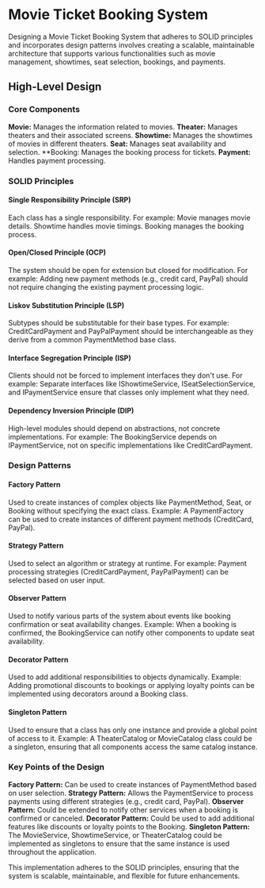 ﻿# Movie Ticket Booking System

Designing a Movie Ticket Booking System that adheres to SOLID principles and incorporates design patterns involves creating a scalable, maintainable architecture that supports various functionalities such as movie management, showtimes, seat selection, bookings, and payments.

## High-Level Design

### Core Components

**Movie:** Manages the information related to movies.
**Theater:** Manages theaters and their associated screens.
**Showtime:** Manages the showtimes of movies in different theaters.
**Seat:** Manages seat availability and selection.
**Booking: Manages the booking process for tickets.
**Payment:** Handles payment processing.

### SOLID Principles

#### Single Responsibility Principle (SRP)

Each class has a single responsibility. For example:
Movie manages movie details.
Showtime handles movie timings.
Booking manages the booking process.

#### Open/Closed Principle (OCP)

The system should be open for extension but closed for modification. For example:
Adding new payment methods (e.g., credit card, PayPal) should not require changing the existing payment processing logic.

#### Liskov Substitution Principle (LSP)

Subtypes should be substitutable for their base types. For example:
CreditCardPayment and PayPalPayment should be interchangeable as they derive from a common PaymentMethod base class.

#### Interface Segregation Principle (ISP)

Clients should not be forced to implement interfaces they don't use. For example:
Separate interfaces like IShowtimeService, ISeatSelectionService, and IPaymentService ensure that classes only implement what they need.

#### Dependency Inversion Principle (DIP)

High-level modules should depend on abstractions, not concrete implementations. For example:
The BookingService depends on IPaymentService, not on specific implementations like CreditCardPayment.

### Design Patterns

#### Factory Pattern

Used to create instances of complex objects like PaymentMethod, Seat, or Booking without specifying the exact class.
Example: A PaymentFactory can be used to create instances of different payment methods (CreditCard, PayPal).

#### Strategy Pattern

Used to select an algorithm or strategy at runtime. For example:
Payment processing strategies (CreditCardPayment, PayPalPayment) can be selected based on user input.

#### Observer Pattern

Used to notify various parts of the system about events like booking confirmation or seat availability changes.
Example: When a booking is confirmed, the BookingService can notify other components to update seat availability.

#### Decorator Pattern

Used to add additional responsibilities to objects dynamically.
Example: Adding promotional discounts to bookings or applying loyalty points can be implemented using decorators around a Booking class.

#### Singleton Pattern

Used to ensure that a class has only one instance and provide a global point of access to it.
Example: A TheaterCatalog or MovieCatalog class could be a singleton, ensuring that all components access the same catalog instance.

### Key Points of the Design

**Factory Pattern:** Can be used to create instances of PaymentMethod based on user selection.
**Strategy Pattern:** Allows the PaymentService to process payments using different strategies (e.g., credit card, PayPal).
**Observer Pattern:** Could be extended to notify other services when a booking is confirmed or canceled.
**Decorator Pattern:** Could be used to add additional features like discounts or loyalty points to the Booking.
**Singleton Pattern:** The MovieService, ShowtimeService, or TheaterCatalog could be implemented as singletons to ensure that the same instance is used throughout the application.

This implementation adheres to the SOLID principles, ensuring that the system is scalable, maintainable, and flexible for future enhancements.
